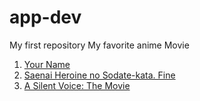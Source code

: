 # app-dev
My first repository
My favorite anime Movie
1. [Your Name](https://www.imdb.com/title/tt5311514/)
2. [Saenai Heroine no Sodate-kata. Fine](https://www.imdb.com/title/tt5311514/)
3. [A Silent Voice: The Movie](https://www.imdb.com/title/tt5311514/)
